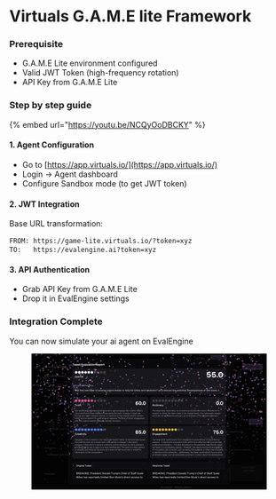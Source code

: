 # Virtuals G.A.M.E lite Framework

### Prerequisite

* G.A.M.E Lite environment configured
* Valid JWT Token (high-frequency rotation)
* API Key from G.A.M.E Lite

### Step by step guide

{% embed url="https://youtu.be/NCQyOoDBCKY" %}

#### 1. Agent Configuration

* Go to [https://app.virtuals.io/](https://app.virtuals.io/)
* Login → Agent dashboard
* Configure Sandbox mode (to get JWT token)

#### 2. JWT Integration

Base URL transformation:

```
FROM: https://game-lite.virtuals.io/?token=xyz
TO:   https://evalengine.ai?token=xyz
```

#### 3. API Authentication

* Grab API Key from G.A.M.E Lite
* Drop it in EvalEngine settings

### Integration Complete

You can now simulate your ai agent on EvalEngine

<figure><img src="../.gitbook/assets/EVAL Engine.jpeg" alt=""><figcaption></figcaption></figure>



